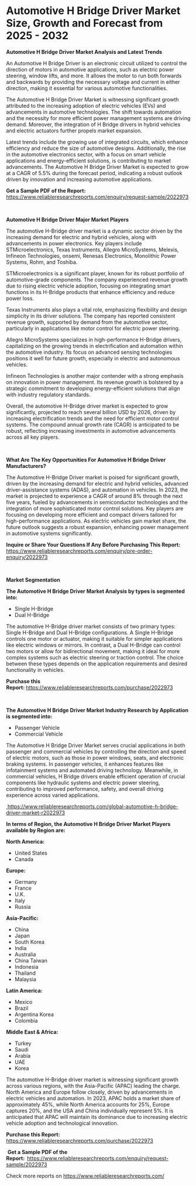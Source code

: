 <p><h1>Automotive H Bridge Driver Market Size, Growth and Forecast from 2025 - 2032</h1></p><p><strong>Automotive H Bridge Driver Market Analysis and Latest Trends</strong></p>
<p><p>An Automotive H Bridge Driver is an electronic circuit utilized to control the direction of motors in automotive applications, such as electric power steering, window lifts, and more. It allows the motor to run both forwards and backwards by providing the necessary voltage and current in either direction, making it essential for various automotive functionalities.</p><p>The Automotive H Bridge Driver Market is witnessing significant growth attributed to the increasing adoption of electric vehicles (EVs) and advancements in automotive technologies. The shift towards automation and the necessity for more efficient power management systems are driving demand. Moreover, the integration of H Bridge drivers in hybrid vehicles and electric actuators further propels market expansion.</p><p>Latest trends include the growing use of integrated circuits, which enhance efficiency and reduce the size of automotive designs. Additionally, the rise in the automotive electronics sector, with a focus on smart vehicle applications and energy-efficient solutions, is contributing to market advancements. The Automotive H Bridge Driver Market is expected to grow at a CAGR of 5.5% during the forecast period, indicating a robust outlook driven by innovation and increasing automotive applications.</p></p>
<p><strong>Get a Sample PDF of the Report:&nbsp;</strong> <a href="https://www.reliableresearchreports.com/enquiry/request-sample/2022973?utm_campaign=2338&utm_medium=2&utm_source=Github&utm_content=ia&utm_term=11022025&utm_id=automotive-h-bridge-driver">https://www.reliableresearchreports.com/enquiry/request-sample/2022973</a></p>
<p>&nbsp;</p>
<p><strong>Automotive H Bridge Driver Major Market Players</strong></p>
<p><p>The automotive H-Bridge driver market is a dynamic sector driven by the increasing demand for electric and hybrid vehicles, along with advancements in power electronics. Key players include STMicroelectronics, Texas Instruments, Allegro MicroSystems, Melexis, Infineon Technologies, onsemi, Renesas Electronics, Monolithic Power Systems, Rohm, and Toshiba. </p><p>STMicroelectronics is a significant player, known for its robust portfolio of automotive-grade components. The company experienced revenue growth due to rising electric vehicle adoption, focusing on integrating smart functions in its H-Bridge products that enhance efficiency and reduce power loss.</p><p>Texas Instruments also plays a vital role, emphasizing flexibility and design simplicity in its driver solutions. The company has reported consistent revenue growth, supported by demand from the automotive sector, particularly in applications like motor control for electric power steering.</p><p>Allegro MicroSystems specializes in high-performance H-Bridge drivers, capitalizing on the growing trends in electrification and automation within the automotive industry. Its focus on advanced sensing technologies positions it well for future growth, especially in electric and autonomous vehicles.</p><p>Infineon Technologies is another major contender with a strong emphasis on innovation in power management. Its revenue growth is bolstered by a strategic commitment to developing energy-efficient solutions that align with industry regulatory standards.</p><p>Overall, the automotive H-Bridge driver market is expected to grow significantly, projected to reach several billion USD by 2026, driven by increasing electrification trends and the need for efficient motor control systems. The compound annual growth rate (CAGR) is anticipated to be robust, reflecting increasing investments in automotive advancements across all key players.</p></p>
<p>&nbsp;</p>
<p><strong>What Are The Key Opportunities For Automotive H Bridge Driver Manufacturers?</strong></p>
<p><p>The Automotive H-Bridge Driver market is poised for significant growth, driven by the increasing demand for electric and hybrid vehicles, advanced driver-assistance systems (ADAS), and automation in vehicles. In 2023, the market is projected to experience a CAGR of around 8% through the next five years, fueled by advancements in semiconductor technologies and the integration of more sophisticated motor control solutions. Key players are focusing on developing more efficient and compact drivers tailored for high-performance applications. As electric vehicles gain market share, the future outlook suggests a robust expansion, enhancing power management in automotive systems significantly.</p></p>
<p><strong>Inquire or Share Your Questions If Any Before Purchasing This Report:</strong> <a href="https://www.reliableresearchreports.com/enquiry/pre-order-enquiry/2022973?utm_campaign=2338&utm_medium=2&utm_source=Github&utm_content=ia&utm_term=11022025&utm_id=automotive-h-bridge-driver">https://www.reliableresearchreports.com/enquiry/pre-order-enquiry/2022973</a></p>
<p>&nbsp;</p>
<p><strong>Market Segmentation</strong></p>
<p><strong>The Automotive H Bridge Driver Market Analysis by types is segmented into:</strong></p>
<p><ul><li>Single H-Bridge</li><li>Dual H-Bridge</li></ul></p>
<p><p>The automotive H-Bridge driver market consists of two primary types: Single H-Bridge and Dual H-Bridge configurations. A Single H-Bridge controls one motor or actuator, making it suitable for simpler applications like electric windows or mirrors. In contrast, a Dual H-Bridge can control two motors or allow for bidirectional movement, making it ideal for more complex systems such as electric steering or traction control. The choice between these types depends on the application requirements and desired functionality in vehicles.</p></p>
<p><strong>Purchase this Report:&nbsp;</strong><a href="https://www.reliableresearchreports.com/purchase/2022973?utm_campaign=2338&utm_medium=2&utm_source=Github&utm_content=ia&utm_term=11022025&utm_id=automotive-h-bridge-driver">https://www.reliableresearchreports.com/purchase/2022973</a></p>
<p>&nbsp;</p>
<p><strong>The Automotive H Bridge Driver Market Industry Research by Application is segmented into:</strong></p>
<p><ul><li>Passenger Vehicle</li><li>Commercial Vehicle</li></ul></p>
<p><p>The Automotive H Bridge Driver Market serves crucial applications in both passenger and commercial vehicles by controlling the direction and speed of electric motors, such as those in power windows, seats, and electronic braking systems. In passenger vehicles, it enhances features like infotainment systems and automated driving technology. Meanwhile, in commercial vehicles, H Bridge drivers enable efficient operation of crucial components like hydraulic systems and electric power steering, contributing to improved performance, safety, and overall driving experience across varied applications.</p></p>
<p><a href="https://www.reliableresearchreports.com/global-automotive-h-bridge-driver-market-r2022973?utm_campaign=2338&utm_medium=2&utm_source=Github&utm_content=ia&utm_term=11022025&utm_id=automotive-h-bridge-driver">&nbsp;https://www.reliableresearchreports.com/global-automotive-h-bridge-driver-market-r2022973</a></p>
<p><strong>In terms of Region, the Automotive H Bridge Driver Market Players available by Region are:</strong></p>
<p>
    <p> <strong> North America: </strong>
        <ul>
            <li>United States</li>
            <li>Canada</li>
        </ul>
        </p> 
    <p> <strong> Europe: </strong>
        <ul>
            <li>Germany</li>
            <li>France</li>
            <li>U.K.</li>
            <li>Italy</li>
            <li>Russia</li>
        </ul>
        </p> 
    <p> <strong> Asia-Pacific: </strong>
        <ul>
            <li>China</li>
            <li>Japan</li>
            <li>South Korea</li>
            <li>India</li>
            <li>Australia</li>
            <li>China Taiwan</li>
            <li>Indonesia</li>
            <li>Thailand</li>
            <li>Malaysia</li>
        </ul>
        </p> 
    <p> <strong> Latin America: </strong>
        <ul>
            <li>Mexico</li>
            <li>Brazil</li>
            <li>Argentina Korea</li>
            <li>Colombia</li>
        </ul>
        </p> 
    <p> <strong> Middle East & Africa: </strong>
        <ul>
            <li>Turkey</li>
            <li>Saudi</li>
            <li>Arabia</li>
            <li>UAE</li>
            <li>Korea</li>
        </ul>
    </p>
    </p>
<p><p>The automotive H-Bridge driver market is witnessing significant growth across various regions, with the Asia-Pacific (APAC) leading the charge. North America and Europe follow closely, driven by advancements in electric vehicles and automation. In 2023, APAC holds a market share of approximately 45%, while North America accounts for 25%, Europe captures 20%, and the USA and China individually represent 5%. It is anticipated that APAC will maintain its dominance due to increasing electric vehicle adoption and technological innovation.</p></p>
<p><strong>Purchase this Report: </strong><a href="https://www.reliableresearchreports.com/purchase/2022973?utm_campaign=2338&utm_medium=2&utm_source=Github&utm_content=ia&utm_term=11022025&utm_id=automotive-h-bridge-driver">https://www.reliableresearchreports.com/purchase/2022973</a></p>
<p>&nbsp;<strong>Get a Sample PDF of the Report:&nbsp;&nbsp;</strong><a href="https://www.reliableresearchreports.com/enquiry/request-sample/2022973?utm_campaign=2338&utm_medium=2&utm_source=Github&utm_content=ia&utm_term=11022025&utm_id=automotive-h-bridge-driver">https://www.reliableresearchreports.com/enquiry/request-sample/2022973</a></p>
<p><strong></strong></p>
<p>Check more reports on <a href="https://www.reliableresearchreports.com/?utm_campaign=2338&utm_medium=2&utm_source=Github&utm_content=ia&utm_term=11022025&utm_id=automotive-h-bridge-driver">https://www.reliableresearchreports.com/</a></p>